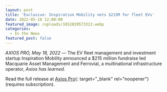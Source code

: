 ```yaml
---
layout: post
title: 'Exclusive: Inspiration Mobility nets $215M for fleet EVs'
date: 2022-05-18 12:00:00
featured_image: /uploads/1652829573313.webp
categories:
  - In the News
featured_post: false
---
```

*AXIOS PRO, May 18, 2022* — The EV fleet management and investment startup Inspiration Mobility announced a $215 million fundraise led Macquarie Asset Management and Ferrovial, a multinational infrastructure operator, *Axios has learned.*

Read the full release at [Axios Pro](https://www.axios.com/pro/climate-deals/2022/05/18/inspiration-mobility-nets-215m-fleet-evs-macquarie-ferrovial){: target="_blank" rel="noopener"} (requires subscription).
